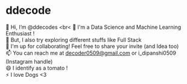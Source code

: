 # ddecode

👋 Hi, I’m @ddecodes <br<
👀 I'm a Data Science and Machine Learning Enthusiast ! <br>
🌱 But, I also try exploring different stuffs like Full Stack <br>
💞️ I'm up for collaborating! Feel free to share your invite (and Idea too) <br>
📫 You can reach me at decoder0509@gmail.com or i_dipanshi0509 (Instagram handle) <br>
😄 I identify as a tomato ! <br>
⚡ I love Dogs <3<br>
